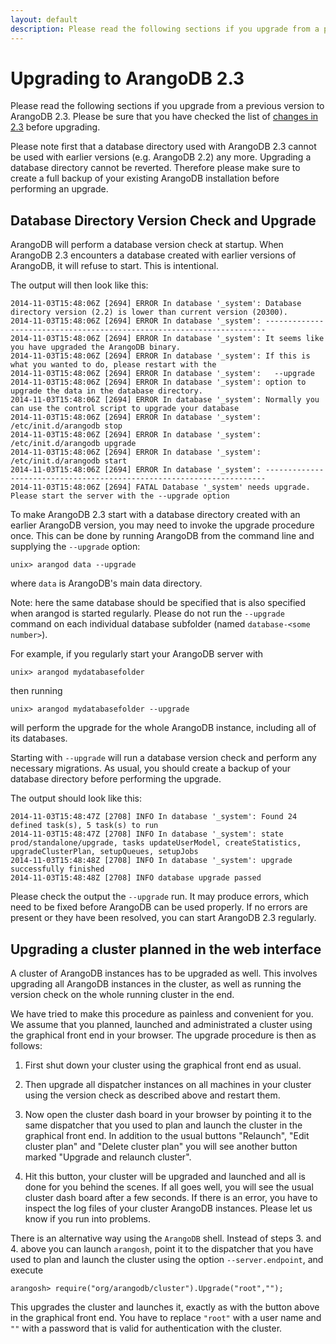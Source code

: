 ```yaml
---
layout: default
description: Please read the following sections if you upgrade from a previous version toArangoDB 2
---
```

Upgrading to ArangoDB 2.3
=========================

Please read the following sections if you upgrade from a previous version to
ArangoDB 2.3. Please be sure that you have checked the list of [changes in 2.3](upgrading-upgrading-changes23.html)
before upgrading.

Please note first that a database directory used with ArangoDB 2.3
cannot be used with earlier versions (e.g. ArangoDB 2.2) any
more. Upgrading a database directory cannot be reverted. Therefore
please make sure to create a full backup of your existing ArangoDB
installation before performing an upgrade.

Database Directory Version Check and Upgrade
--------------------------------------------

ArangoDB will perform a database version check at startup. When ArangoDB 2.3
encounters a database created with earlier versions of ArangoDB, it will refuse
to start. This is intentional.

The output will then look like this:

```
2014-11-03T15:48:06Z [2694] ERROR In database '_system': Database directory version (2.2) is lower than current version (20300).
2014-11-03T15:48:06Z [2694] ERROR In database '_system': ----------------------------------------------------------------------
2014-11-03T15:48:06Z [2694] ERROR In database '_system': It seems like you have upgraded the ArangoDB binary.
2014-11-03T15:48:06Z [2694] ERROR In database '_system': If this is what you wanted to do, please restart with the
2014-11-03T15:48:06Z [2694] ERROR In database '_system':   --upgrade
2014-11-03T15:48:06Z [2694] ERROR In database '_system': option to upgrade the data in the database directory.
2014-11-03T15:48:06Z [2694] ERROR In database '_system': Normally you can use the control script to upgrade your database
2014-11-03T15:48:06Z [2694] ERROR In database '_system':   /etc/init.d/arangodb stop
2014-11-03T15:48:06Z [2694] ERROR In database '_system':   /etc/init.d/arangodb upgrade
2014-11-03T15:48:06Z [2694] ERROR In database '_system':   /etc/init.d/arangodb start
2014-11-03T15:48:06Z [2694] ERROR In database '_system': ----------------------------------------------------------------------
2014-11-03T15:48:06Z [2694] FATAL Database '_system' needs upgrade. Please start the server with the --upgrade option
```

To make ArangoDB 2.3 start with a database directory created with an earlier
ArangoDB version, you may need to invoke the upgrade procedure once.  This can
be done by running ArangoDB from the command line and supplying the `--upgrade`
option:

    unix> arangod data --upgrade

where `data` is ArangoDB's main data directory. 

Note: here the same database should be specified that is also specified when
arangod is started regularly. Please do not run the `--upgrade` command on each
individual database subfolder (named `database-<some number>`).
 
For example, if you regularly start your ArangoDB server with

    unix> arangod mydatabasefolder

then running

    unix> arangod mydatabasefolder --upgrade

will perform the upgrade for the whole ArangoDB instance, including all of its
databases.

Starting with `--upgrade` will run a database version check and perform any
necessary migrations. As usual, you should create a backup of your database
directory before performing the upgrade.

The output should look like this:
```
2014-11-03T15:48:47Z [2708] INFO In database '_system': Found 24 defined task(s), 5 task(s) to run
2014-11-03T15:48:47Z [2708] INFO In database '_system': state prod/standalone/upgrade, tasks updateUserModel, createStatistics, upgradeClusterPlan, setupQueues, setupJobs
2014-11-03T15:48:48Z [2708] INFO In database '_system': upgrade successfully finished
2014-11-03T15:48:48Z [2708] INFO database upgrade passed
```

Please check the output the `--upgrade` run. It may produce errors, which need
to be fixed before ArangoDB can be used properly. If no errors are present or
they have been resolved, you can start ArangoDB 2.3 regularly.

Upgrading a cluster planned in the web interface
------------------------------------------------

A cluster of ArangoDB instances has to be upgraded as well. This
involves upgrading all ArangoDB instances in the cluster, as well as
running the version check on the whole running cluster in the end.

We have tried to make this procedure as painless and convenient for you.
We assume that you planned, launched and administrated a cluster using the
graphical front end in your browser. The upgrade procedure is then as
follows:

  1. First shut down your cluster using the graphical front end as
     usual.

  2. Then upgrade all dispatcher instances on all machines in your
     cluster using the version check as described above and restart them.

  3. Now open the cluster dash board in your browser by pointing it to
     the same dispatcher that you used to plan and launch the cluster in 
     the graphical front end. In addition to the usual buttons
     "Relaunch", "Edit cluster plan" and "Delete cluster plan" you will
     see another button marked "Upgrade and relaunch cluster".

  4. Hit this button, your cluster will be upgraded and launched and
     all is done for you behind the scenes. If all goes well, you will
     see the usual cluster dash board after a few seconds. If there is 
     an error, you have to inspect the log files of your cluster
     ArangoDB instances. Please let us know if you run into problems.

There is an alternative way using the `ArangoDB` shell. Instead of
steps 3. and 4. above you can launch `arangosh`, point it to the dispatcher
that you have used to plan and launch the cluster using the option
``--server.endpoint``, and execute

    arangosh> require("org/arangodb/cluster").Upgrade("root","");

This upgrades the cluster and launches it, exactly as with the button 
above in the graphical front end. You have to replace `"root"` with
a user name and `""` with a password that is valid for authentication
with the cluster.

